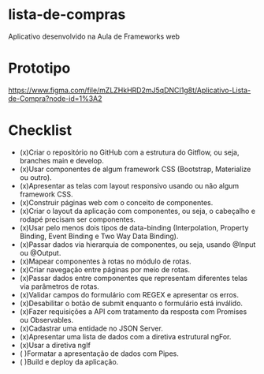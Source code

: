 # lista-de-compras
Aplicativo desenvolvido na Aula de Frameworks web

# Prototipo
https://www.figma.com/file/mZLZHkHRD2mJ5qDNCI1g8t/Aplicativo-Lista-de-Compra?node-id=1%3A2

# Checklist 
- (x)Criar o repositório no GitHub com a estrutura do Gitflow, ou seja, branches main e develop. 
- (x)Usar componentes de algum framework CSS (Bootstrap, Materialize ou outro).
- (x)Apresentar as telas com layout responsivo usando ou não algum framework CSS. 
- (x)Construir páginas web com o conceito de componentes. 
- (x)Criar o layout da aplicação com componentes, ou seja, o cabeçalho e rodapé precisam ser componentes. 
- (x)Usar pelo menos dois tipos de data-binding (Interpolation, Property Binding, Event Binding e Two Way Data Binding). 
- (x)Passar dados via hierarquia de componentes, ou seja, usando @Input ou @Output. 
- (x)Mapear componentes à rotas no módulo de rotas. 
- (x)Criar navegação entre páginas por meio de rotas. 
- (x)Passar dados entre componentes que representam diferentes telas via parâmetros de rotas. 
- (x)Validar campos do formulário com REGEX e apresentar os erros. 
- (x)Desabilitar o botão de submit enquanto o formulário está inválido. 
- (x)Fazer requisições a API com tratamento da resposta com Promises ou Observables. 
- (x)Cadastrar uma entidade no JSON Server. 
- (x)Apresentar uma lista de dados com a diretiva estrutural ngFor. 
- (x)Usar a diretiva ngIf 
- ( )Formatar a apresentação de dados com Pipes. 
- ( )Build e deploy da aplicação.
